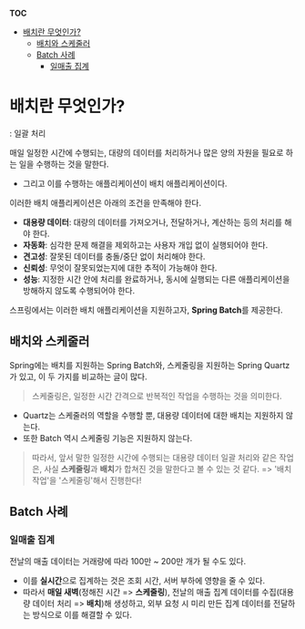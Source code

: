 **TOC**
- [배치란 무엇인가?](#배치란-무엇인가)
  - [배치와 스케줄러](#배치와-스케줄러)
  - [Batch 사례](#batch-사례)
    - [일매출 집계](#일매출-집계)

# 배치란 무엇인가?
: 일괄 처리

매일 일정한 시간에 수행되는, 대량의 데이터를 처리하거나 많은 양의 자원을 필요로 하는 일을 수행하는 것을 말한다.
- 그리고 이를 수행하는 애플리케이션이 배치 애플리케이션이다.

이러한 배치 애플리케이션은 아래의 조건을 만족해야 한다.
- **대용량 데이터**: 대량의 데이터를 가져오거나, 전달하거나, 계산하는 등의 처리를 해야 한다.
- **자동화**: 심각한 문제 해결을 제외하고는 사용자 개입 없이 실행되어야 한다.
- **견고성**: 잘못된 데이터를 충돌/중단 없이 처리해야 한다.
- **신뢰성**: 무엇이 잘못되었는지에 대한 추적이 가능해야 한다.
- **성능**: 지정한 시간 안에 처리를 완료하거나, 동시에 실행되는 다른 애플리케이션을 방해하지 않도록 수행되어야 한다.

스프링에서는 이러한 배치 애플리케이션을 지원하고자, **Spring Batch**를 제공한다.

## 배치와 스케줄러
Spring에는 배치를 지원하는 Spring Batch와, 스케줄링을 지원하는 Spring Quartz가 있고, 이 두 가지를 비교하는 글이 많다.

> 스케줄링은, 일정한 시간 간격으로 반복적인 작업을 수행하는 것을 의미한다.

- Quartz는 스케줄러의 역할을 수행할 뿐, 대용량 데이터에 대한 배치는 지원하지 않는다.
- 또한 Batch 역시 스케줄링 기능은 지원하지 않는다.

> 따라서, 앞서 말한 일정한 시간에 수행되는 대용량 데이터 일괄 처리와 같은 작업은, 사실 **스케줄링**과 **배치**가 합쳐진 것을 말한다고 볼 수 있는 것 같다.
> => '배치 작업'을 '스케줄링'해서 진행한다!

## Batch 사례
### 일매출 집계
전날의 매출 데이터는 거래량에 따라 100만 ~ 200만 개가 될 수도 있다.
- 이를 **실시간**으로 집계하는 것은 조회 시간, 서버 부하에 영향을 줄 수 있다.
- 따라서 **매일 새벽**(정해진 시간 => **스케줄링**), 전날의 매출 집계 데이터를 수집(대용량 데이터 처리 => **배치**)해 생성하고, 외부 요청 시 미리 만든 집계 데이터를 전달하는 방식으로 이를 해결할 수 있다.